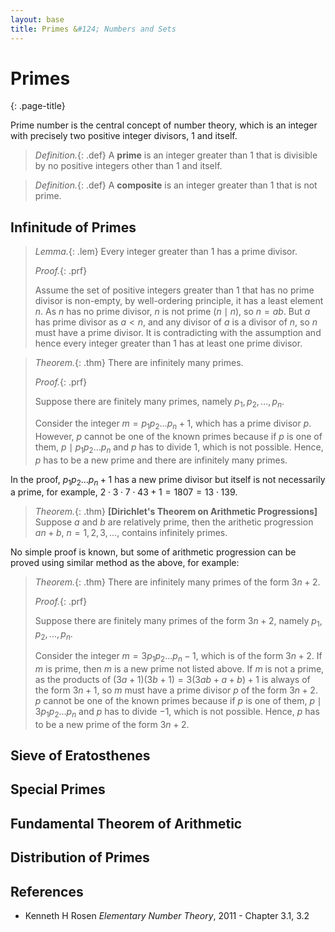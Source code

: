 ```yaml
---
layout: base
title: Primes &#124; Numbers and Sets
---
```


# Primes
{: .page-title}

Prime number is the central concept of number theory, which is an integer with precisely two positive integer divisors, $1$ and itself.

> *Definition.*{: .def}
> A **prime** is an integer greater than $1$ that is divisible by no positive integers other than $1$ and itself.

> *Definition.*{: .def}
> A **composite** is an integer greater than $1$ that is not prime.

## Infinitude of Primes

> *Lemma.*{: .lem}
> Every integer greater than $1$ has a prime divisor.
>
> *Proof.*{: .prf}
>
> Assume the set of positive integers greater than $1$ that has no prime divisor is non-empty, by well-ordering principle, it has a least element $n$.
> As $n$ has no prime divisor, $n$ is not prime ($n \mid n$), so $n = ab$.
> But $a$ has prime divisor as $a < n$, and any divisor of $a$ is a divisor of $n$, so $n$ must have a prime divisor.
> It is contradicting with the assumption and hence every integer greater than $1$ has at least one prime divisor.

> *Theorem.*{: .thm}
> There are infinitely many primes.
>
> *Proof.*{: .prf}
>
> Suppose there are finitely many primes, namely $p_1, p_2, ..., p_n$.
>
> Consider the integer $m = p_1p_2...p_n + 1$, which has a prime divisor $p$.
> However, $p$ cannot be one of the known primes because if $p$ is one of them, $p \mid p_1p_2...p_n$ and $p$ has to divide $1$, which is not possible.
> Hence, $p$ has to be a new prime and there are infinitely many primes.

In the proof, $p_1p_2...p_n + 1$ has a new prime divisor but itself is not necessarily a prime, for example, $2 \cdot 3 \cdot 7 \cdot 43 + 1 = 1807 = 13 \cdot 139$.

> *Theorem.*{: .thm}
> **[Dirichlet's Theorem on Arithmetic Progressions]**
> Suppose $a$ and $b$ are relatively prime, then the arithetic progression $an + b$, $n = 1, 2, 3, ...$, contains infinitely primes.

No simple proof is known, but some of arithmetic progression can be proved using similar method as the above, for example:

> *Theorem.*{: .thm}
> There are infinitely many primes of the form $3n + 2$.
>
> *Proof.*{: .prf}
>
> Suppose there are finitely many primes of the form $3n + 2$, namely $p_1, p_2, ..., p_n$.
>
> Consider the integer $m = 3p_1p_2...p_n - 1$, which is of the form $3n + 2$.
> If $m$ is prime, then $m$ is a new prime not listed above.
> If $m$ is not a prime, as the products of $(3a + 1)(3b + 1) = 3(3ab + a + b) + 1$ is always of the form $3n + 1$, so $m$ must have a prime divisor $p$ of the form $3n + 2$.
> $p$ cannot be one of the known primes because if $p$ is one of them, $p \mid 3p_1p_2...p_n$ and $p$ has to divide $-1$, which is not possible.
> Hence, $p$ has to be a new prime of the form $3n + 2$.

## Sieve of Eratosthenes

## Special Primes

## Fundamental Theorem of Arithmetic

## Distribution of Primes

## References

* Kenneth H Rosen _Elementary Number Theory_, 2011 - Chapter 3.1, 3.2
